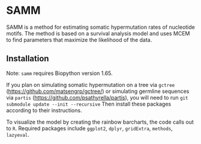 # SAMM

SAMM is a method for estimating somatic hypermutation rates of nucleotide motifs.
The method is based on a survival analysis model and uses MCEM to find parameters that
maximize the likelihood of the data.

## Installation
Note: `samm` requires Biopython version 1.65.

If you plan on simulating somatic hypermutation on a tree via `gctree` (https://github.com/matsengrp/gctree/) or simulating germline sequences via `partis` (https://github.com/psathyrella/partis), you will need to run
```git submodule update --init --recursive```
Then install these packages according to their instructions.

To visualize the model by creating the rainbow barcharts, the code calls out to `R`. Required packages include `ggplot2`, `dplyr`, `gridExtra`, `methods`, `lazyeval`.
